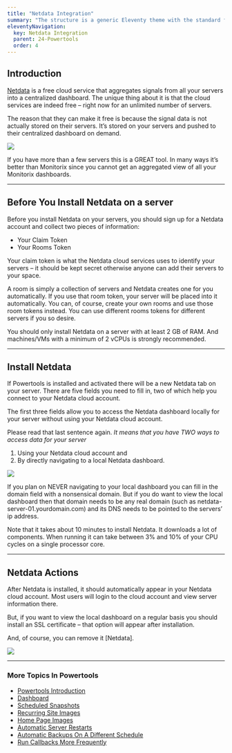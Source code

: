 ```yaml
---
title: "Netdata Integration"
summary: "The structure is a generic Eleventy theme with the standard folder and file names."
eleventyNavigation:
  key: Netdata Integration
  parent: 24-Powertools
  order: 4
---
```

## Introduction

[Netdata](https://web.archive.org/web/20240420003351/https://www.netdata.cloud/) is a free cloud service that aggregates signals from all your servers into a centralized dashboard. The unique thing about it is that the cloud services are indeed free – right now for an unlimited number of servers.

The reason that they can make it free is because the signal data is not actually stored on their servers. It’s stored on your servers and pushed to their centralized dashboard on demand.

[![](https://web.archive.org/web/20240420003351im_/https://wpclouddeploy.com/wp-content/uploads/2021/12/wpcd-v4-232.png)](https://web.archive.org/web/20240420003351/https://wpclouddeploy.com/wp-content/uploads/2021/12/wpcd-v4-232.png)

If you have more than a few servers this is a GREAT tool. In many ways it’s better than Monitorix since you cannot get an aggregated view of all your Monitorix dashboards.

- - -

## Before You Install Netdata on a server

Before you install Netdata on your servers, you should sign up for a Netdata account and collect two pieces of information:

*   Your Claim Token
*   Your Rooms Token

Your claim token is what the Netdata cloud services uses to identify your servers – it should be kept secret otherwise anyone can add their servers to your space.

A room is simply a collection of servers and Netdata creates one for you automatically. If you use that room token, your server will be placed into it automatically. You can, of course, create your own rooms and use those room tokens instead. You can use different rooms tokens for different servers if you so desire.

You should only install Netdata on a server with at least 2 GB of RAM. And machines/VMs with a minimum of 2 vCPUs is strongly recommended.

- - -

## Install Netdata

If Powertools is installed and activated there will be a new Netdata tab on your server. There are five fields you need to fill in, two of which help you connect to your Netdata cloud account.

The first three fields allow you to access the Netdata dashboard locally for your server without using your Netdata cloud account.

Please read that last sentence again. _It means that you have TWO ways to access data for your server_

1.  Using your Netdata cloud account and
2.  By directly navigating to a local Netdata dashboard.

[![](https://web.archive.org/web/20240420003351im_/https://wpclouddeploy.com/wp-content/uploads/2021/12/wpcd-v4-211.png)](https://web.archive.org/web/20240420003351/https://wpclouddeploy.com/wp-content/uploads/2021/12/wpcd-v4-211.png)

If you plan on NEVER navigating to your local dashboard you can fill in the domain field with a nonsensical domain. But if you do want to view the local dashboard then that domain needs to be any real domain (such as netdata-server-01.yourdomain.com) and its DNS needs to be pointed to the servers’ ip address.

Note that it takes about 10 minutes to install Netdata. It downloads a lot of components. When running it can take between 3% and 10% of your CPU cycles on a single processor core.

- - -

## Netdata Actions

After Netdata is installed, it should automatically appear in your Netdata cloud account. Most users will login to the cloud account and view server information there.

But, if you want to view the local dashboard on a regular basis you should install an SSL certificate – that option will appear after installation.

And, of course, you can remove it \[Netdata\].

[![](https://web.archive.org/web/20240420003351im_/https://wpclouddeploy.com/wp-content/uploads/2021/12/wpcd-v4-212.png)](https://web.archive.org/web/20240420003351/https://wpclouddeploy.com/wp-content/uploads/2021/12/wpcd-v4-212.png)

- - -

### More Topics In Powertools

*   [Powertools Introduction](https://web.archive.org/web/20240420003351/https://wpclouddeploy.com/documentation/powertools/powertools-introduction/)
*   [Dashboard](https://web.archive.org/web/20240420003351/https://wpclouddeploy.com/documentation/powertools/dashboard/)
*   [Scheduled Snapshots](https://web.archive.org/web/20240420003351/https://wpclouddeploy.com/documentation/powertools/scheduled-snapshots/)
*   [Recurring Site Images](https://web.archive.org/web/20240420003351/https://wpclouddeploy.com/documentation/powertools/recurring-site-images/)
*   [Home Page Images](https://web.archive.org/web/20240420003351/https://wpclouddeploy.com/documentation/powertools/home-page-images/)
*   [Automatic Server Restarts](https://web.archive.org/web/20240420003351/https://wpclouddeploy.com/documentation/powertools/automatic-server-restarts/)
*   [Automatic Backups On A Different Schedule](https://web.archive.org/web/20240420003351/https://wpclouddeploy.com/documentation/powertools/automatic-backups-on-a-different-schedule/)
*   [Run Callbacks More Frequently](https://web.archive.org/web/20240420003351/https://wpclouddeploy.com/documentation/powertools/run-callbacks-more-frequently/)
